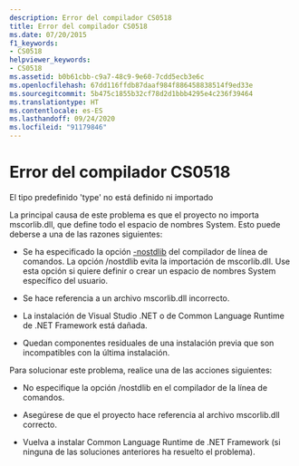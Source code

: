 ```yaml
---
description: Error del compilador CS0518
title: Error del compilador CS0518
ms.date: 07/20/2015
f1_keywords:
- CS0518
helpviewer_keywords:
- CS0518
ms.assetid: b0b61cbb-c9a7-48c9-9e60-7cdd5ecb3e6c
ms.openlocfilehash: 67dd116ffdb87daaf984f886458838514f9ed33e
ms.sourcegitcommit: 5b475c1855b32cf78d2d1bbb4295e4c236f39464
ms.translationtype: HT
ms.contentlocale: es-ES
ms.lasthandoff: 09/24/2020
ms.locfileid: "91179846"
---
```

# <a name="compiler-error-cs0518"></a>Error del compilador CS0518

El tipo predefinido 'type' no está definido ni importado  
  
 La principal causa de este problema es que el proyecto no importa mscorlib.dll, que define todo el espacio de nombres System. Esto puede deberse a una de las razones siguientes:  
  
- Se ha especificado la opción [-nostdlib](../compiler-options/nostdlib-compiler-option.md) del compilador de línea de comandos. La opción /nostdlib evita la importación de mscorlib.dll. Use esta opción si quiere definir o crear un espacio de nombres System específico del usuario.  
  
- Se hace referencia a un archivo mscorlib.dll incorrecto.  
  
- La instalación de Visual Studio .NET o de Common Language Runtime de .NET Framework está dañada.  
  
- Quedan componentes residuales de una instalación previa que son incompatibles con la última instalación.  
  
 Para solucionar este problema, realice una de las acciones siguientes:  
  
- No especifique la opción /nostdlib en el compilador de la línea de comandos.  
  
- Asegúrese de que el proyecto hace referencia al archivo mscorlib.dll correcto.  
  
- Vuelva a instalar Common Language Runtime de .NET Framework (si ninguna de las soluciones anteriores ha resuelto el problema).
